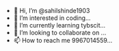 - 👋 Hi, I’m @sahilshinde1903
- 👀 I’m interested in coding...
- 🌱 I’m currently learning tybscit...
- 💞️ I’m looking to collaborate on ...
- 📫 How to reach me 9967014559...

<!---
sahilshinde1903/sahilshinde1903 is a ✨ special ✨ repository because its `README.md` (this file) appears on your GitHub profile.
You can click the Preview link to take a look at your changes.
--->
